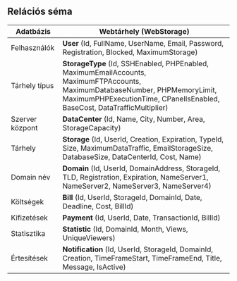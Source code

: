 ## Relációs séma

| Adatbázis       | Webtárhely (WebStorage)                                                                                                                                                                                  |
| --------------- | -------------------------------------------------------------------------------------------------------------------------------------------------------------------------------------------------------- |
| Felhasználók    | **User** (Id, FullName, UserName, Email, Password, Registration, Blocked, MaximumStorage)                                                                                                                |
| Tárhely típus   | **StorageType** (Id, SSHEnabled, PHPEnabled, MaximumEmailAccounts, MaximumFTPAccounts, MaximumDatabaseNumber, PHPMemoryLimit, MaximumPHPExecutionTime, CPanelIsEnabled, BaseCost, DataTrafficMultiplier) |
| Szerver központ | **DataCenter** (Id, Name, City, Number, Area, StorageCapacity)                                                                                                                                           |
| Tárhely         | **Storage** (Id, UserId, Creation, Expiration, TypeId, Size, MaximumDataTraffic, EmailStorageSize, DatabaseSize, DataCenterId, Cost, Name)                                                               |
| Domain név      | **Domain** (Id, UserId, DomainAddress, StorageId, TLD, Registration, Expiration, NameServer1, NameServer2, NameServer3, NameServer4)                                                                     |
| Költségek       | **Bill** (Id, UserId, StorageId, DomainId, Date, Deadline, Cost, BillId)                                                                                                                                 |
| Kifizetések     | **Payment** (Id, UserId, Date, TransactionId, BillId)                                                                                                                                                    |
| Statisztika     | **Statistic** (Id, DomainId, Month, Views, UniqueViewers)                                                                                                                                                |
| Értesítések     | **Notification** (Id, UserId, StorageId, DomainId, Creation, TimeFrameStart, TimeFrameEnd, Title, Message, IsActive)                                                                                               |

<div class="page-break"></div>

